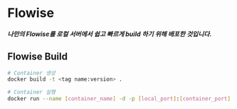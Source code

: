 # Flowise
##### 나만의 Flowise를 로컬 서버에서 쉽고 빠르게 build 하기 위해 배포한 것입니다.


## Flowise Build
~~~sh
# Container 생성
docker build -t <tag name:version> .

# Container 실행
docker run --name [container_name] -d -p [local_port]:[container_port] [image_name]:[tag]
~~~
